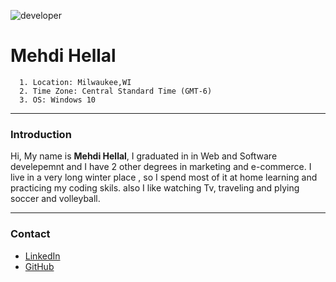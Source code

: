 ![developer](https://sparmsdc-static.s3.amazonaws.com/uploads/2017/09/GIS-developer-types-FIG-2-e1505225536728.jpg)

# Mehdi Hellal

      1. Location: Milwaukee,WI
      2. Time Zone: Central Standard Time (GMT-6)
      3. OS: Windows 10

---

### Introduction

Hi, My name is **Mehdi Hellal**, I graduated in in Web and Software develepemnt and I have 2 other degrees in marketing and e-commerce.
I live in a very long winter place , so I spend most of it at home learning and practicing my coding skils.
also I like watching Tv, traveling and plying soccer and volleyball.

---

### Contact

- [LinkedIn](https://www.linkedin.com/in/mehdi-hellal/)
- [GitHub](https://github.com/MehdiHellal)
